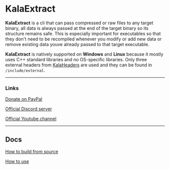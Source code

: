 # KalaExtract

**KalaExtract** is a cli that can pass compressed or raw files to any target binary, all data is always passed at the end of the target binary so its structure remains safe. This is especially important for executables so that they don't need to be recompiled whenever you modify or add new data or remove existing data youve already passed to that target executable.

**KalaExtract** is natively supported on **Windows** and **Linux** because it mostly uses C++ standard libraries and no OS-specific libraries. Only three external headers from [KalaHeaders](https://github.com/kalakit/kalaheaders) are used and they can be found in `/include/external`.

---

### Links

[Donate on PayPal](https://www.paypal.com/donate/?hosted_button_id=QWG8SAYX5TTP6)

[Official Discord server](https://discord.gg/jkvasmTND5)

[Official Youtube channel](https://youtube.com/greenlaser)

---

## Docs

[How to build from source](docs/build_from_source.md)

[How to use](docs/spec_1_0.md)